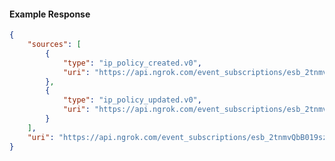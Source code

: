 <!-- Code generated for API Clients. DO NOT EDIT. -->

#### Example Response

```json
{
	"sources": [
		{
			"type": "ip_policy_created.v0",
			"uri": "https://api.ngrok.com/event_subscriptions/esb_2tnmvQbB019sz9ejG2VrqERwXKK/sources/ip_policy_created.v0"
		},
		{
			"type": "ip_policy_updated.v0",
			"uri": "https://api.ngrok.com/event_subscriptions/esb_2tnmvQbB019sz9ejG2VrqERwXKK/sources/ip_policy_updated.v0"
		}
	],
	"uri": "https://api.ngrok.com/event_subscriptions/esb_2tnmvQbB019sz9ejG2VrqERwXKK/sources"
}
```
